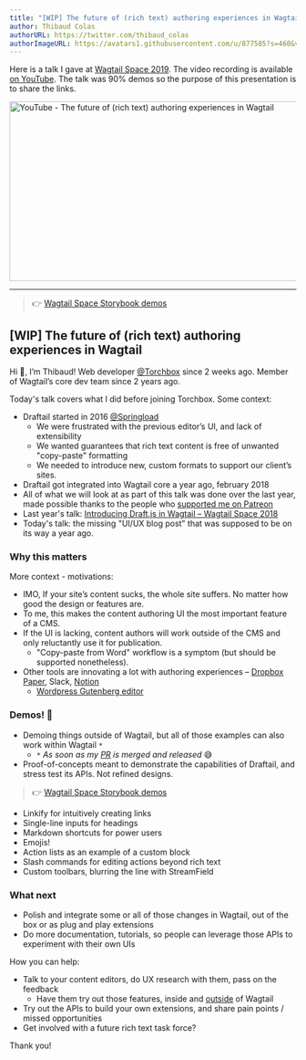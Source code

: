 ```yaml
---
title: "[WIP] The future of (rich text) authoring experiences in Wagtail"
author: Thibaud Colas
authorURL: https://twitter.com/thibaud_colas
authorImageURL: https://avatars1.githubusercontent.com/u/877585?s=460&v=4
---
```


Here is a talk I gave at [Wagtail Space 2019](https://www.wagtail.space/2019). The video recording is available [on YouTube](https://www.youtube.com/watch?v=Fp8nClLoQC0). The talk was 90% demos so the purpose of this presentation is to share the links.

<!-- truncate -->

<a href="https://www.youtube.com/watch?v=Fp8nClLoQC0">
  <img
    src="https://i.ytimg.com/vi_webp/Fp8nClLoQC0/maxresdefault.webp"
    alt="YouTube - The future of (rich text) authoring experiences in Wagtail"
    width="560"
    height="315"
  />
</a>

---

> 👉 [Wagtail Space Storybook demos](https://demo.draftail.org/storybook/?path=/story/plugins--linkify)

## [WIP] The future of (rich text) authoring experiences in Wagtail

Hi 👋, I’m Thibaud! Web developer [@Torchbox](https://github.com/torchbox) since 2 weeks ago. Member of Wagtail’s core dev team since 2 years ago.

Today's talk covers what I did before joining Torchbox. Some context:

- Draftail started in 2016 [@Springload](https://github.com/springload)
  - We were frustrated with the previous editor’s UI, and lack of extensibility
  - We wanted guarantees that rich text content is free of unwanted "copy-paste" formatting
  - We needed to introduce new, custom formats to support our client’s sites.
- Draftail got integrated into Wagtail core a year ago, february 2018
- All of what we will look at as part of this talk was done over the last year, made possible thanks to the people who [supported me on Patreon](https://www.patreon.com/thibaud_colas)
- Last year's talk: [Introducing Draft.js in Wagtail – Wagtail Space 2018](/blog/2018/03/16/introducing-draft-js-in-wagtail)
- Today's talk: the missing "UI/UX blog post" that was supposed to be on its way a year ago.

### Why this matters

More context - motivations:

- IMO, If your site’s content sucks, the whole site suffers. No matter how good the design or features are.
- To me, this makes the content authoring UI the most important feature of a CMS.
- If the UI is lacking, content authors will work outside of the CMS and only reluctantly use it for publication.
  - "Copy-paste from Word" workflow is a symptom (but should be supported nonetheless).
- Other tools are innovating a lot with authoring experiences – [Dropbox Paper](https://paper.dropbox.com), Slack, [Notion](https://www.notion.so/)
  - [Wordpress Gutenberg editor](https://wordpress.org/gutenberg/)

### Demos! 🌈

- Demoing things outside of Wagtail, but all of those examples can also work within Wagtail `*`
  - _`*` As soon as my [PR](https://github.com/wagtail/wagtail/pull/5117) is merged and released_ 😅
- Proof-of-concepts meant to demonstrate the capabilities of Draftail, and stress test its APIs. Not refined designs.

> 👉 [Wagtail Space Storybook demos](https://demo.draftail.org/storybook/?path=/story/plugins--linkify)

- Linkify for intuitively creating links
- Single-line inputs for headings
- Markdown shortcuts for power users
- Emojis!
- Action lists as an example of a custom block
- Slash commands for editing actions beyond rich text
- Custom toolbars, blurring the line with StreamField

### What next

- Polish and integrate some or all of those changes in Wagtail, out of the box or as plug and play extensions
- Do more documentation, tutorials, so people can leverage those APIs to experiment with their own UIs

How you can help:

- Talk to your content editors, do UX research with them, pass on the feedback
  - Have them try out those features, inside and [outside](https://demo.draftail.org/storybook/?path=/story/plugins--linkify) of Wagtail
- Try out the APIs to build your own extensions, and share pain points / missed opportunities
- Get involved with a future rich text task force?

Thank you!
